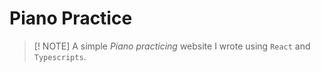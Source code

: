 # Piano Practice

> [! NOTE]
> A simple *Piano practicing* website I wrote using `React` and `Typescripts`.
